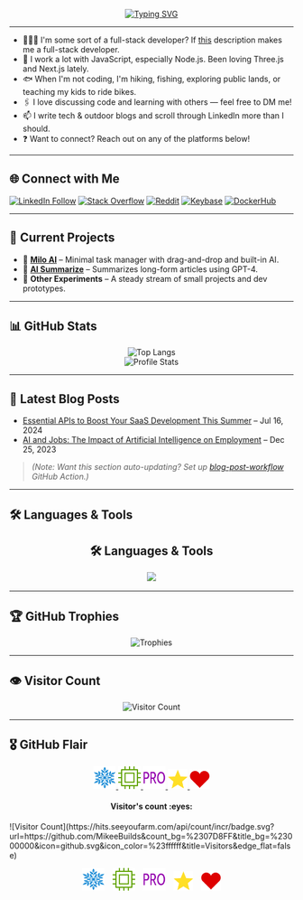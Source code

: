 <!-- GitHub Profile README for MikeeBuilds -->

<p align="center">
  <a href="https://git.io/typing-svg">
    <img src="https://readme-typing-svg.demolab.com?font=Fira+Code&size=37&duration=2000&pause=2000&color=07D8FF&center=true&vCenter=true&multiline=true&width=900&height=200&lines=%F0%9F%91%8B+GM!+I'm+Mike;Thanks+for+checking+out+my+GitHub+page!;%E2%AD%90+Any+questions+you+may+have;Feel+free+to+get+in+touch+with+me!" alt="Typing SVG">
  </a>
</p>

---

- 🧑🏾‍💻 I'm some sort of a full-stack developer? If [this](https://www.w3schools.com/whatis/whatis_fullstack.asp) description makes me a full-stack developer.
- 🌱 I work a lot with JavaScript, especially Node.js. Been loving Three.js and Next.js lately.
- 🐟 When I'm not coding, I'm hiking, fishing, exploring public lands, or teaching my kids to ride bikes.
- 🖇️ I love discussing code and learning with others — feel free to DM me!
- 📫 I write tech & outdoor blogs and scroll through LinkedIn more than I should.
- ❓ Want to connect? Reach out on any of the platforms below!

---

## 🌐 Connect with Me

[![LinkedIn Follow](https://img.shields.io/badge/LinkedIn-0077B5?style=for-the-badge&logo=linkedin&logoColor=white)](https://www.linkedin.com/in/michael-ludlow-51b3b2257/)
[![Stack Overflow](https://img.shields.io/stackexchange/stackoverflow/r/12418331?color=%23F48024&label=Stack%20Overflow&style=for-the-badge&logo=stackoverflow&logoColor=white)](https://stackoverflow.com/users/21367496/algo)
[![Reddit](https://img.shields.io/reddit/user-karma/combined/mikeebuilds?label=Reddit&style=for-the-badge&logo=reddit&logoColor=white)](https://www.reddit.com/user/MikeeBuilds)
[![Keybase](https://img.shields.io/keybase/pgp/mikeebuilds?label=Keybase&logo=keybase&logoColor=white&style=for-the-badge)](https://keybase.io/mikeebuilds)
[![DockerHub](https://img.shields.io/badge/DockerHub-mikeebuilds-informational?style=for-the-badge&logo=docker&logoColor=white)](https://hub.docker.com/u/mikeebuilds)

---

## 🚀 Current Projects

- 🔹 **[Milo AI](https://milo.mobi)** – Minimal task manager with drag-and-drop and built-in AI.
- 🔹 **[AI Summarize](https://ai-summarize-psi.vercel.app/)** – Summarizes long-form articles using GPT-4.
- 🔹 **Other Experiments** – A steady stream of small projects and dev prototypes.

---

## 📊 GitHub Stats

<div align="center">
  <img src="https://github-readme-stats.vercel.app/api/top-langs?username=MikeeBuilds&show_icons=true&locale=en&theme=chartreuse-dark&cache_seconds=1800" alt="Top Langs">
</div>

<div align="center">
  <img src="https://github-readme-stats.vercel.app/api?username=MikeeBuilds&show_icons=true&theme=chartreuse-dark&cache_seconds=1800" alt="Profile Stats">
</div>

---

## 📝 Latest Blog Posts

- [Essential APIs to Boost Your SaaS Development This Summer](https://mikeebuilds.tech/essential-apis-to-boost-your-saas-development-this-summer) – Jul 16, 2024  
- [AI and Jobs: The Impact of Artificial Intelligence on Employment](https://mikeebuilds.tech/ai-and-jobs-the-impact-of-artificial-intelligence-on-employment) – Dec 25, 2023  

> *(Note: Want this section auto-updating? Set up [blog-post-workflow](https://github.com/gautamkrishnar/blog-post-workflow) GitHub Action.)*

---

## 🛠️ Languages & Tools

<h2 align="center">🛠️ Languages & Tools</h2>

<p align="center">
  <a href="https://skillicons.dev">
    <img src="https://skillicons.dev/icons?i=python,typescript,javascript,react,nodejs,html,css,express,discord,twitter,next,tailwind,firebase,stackoverflow" />
  </a>
</p>

---

## 🏆 GitHub Trophies

<p align="center">
  <img src="https://github-profile-trophy.vercel.app/?username=MikeeBuilds&theme=radical&margin-w=15&margin-h=15" alt="Trophies">
</p>

---

## 👁️ Visitor Count

<p align="center">
  <img src="https://profile-counter.glitch.me/MikeeBuilds/count.svg" alt="Visitor Count">
</p>

---

## 🎖️ GitHub Flair

<p align="center">
  <a href="https://archiveprogram.github.com/">
    <img src="https://raw.githubusercontent.com/acervenky/animated-github-badges/master/assets/acbadge.gif" width="40" height="40" alt="GitHub Archive Contributor">
  </a>
  <a href="https://docs.github.com/en/developers">
    <img src="https://raw.githubusercontent.com/acervenky/animated-github-badges/master/assets/devbadge.gif" width="40" height="40" alt="GitHub Developer">
  </a>
  <a href="https://github.com/pricing">
    <img src="https://raw.githubusercontent.com/acervenky/animated-github-badges/master/assets/pro.gif" width="40" height="40" alt="GitHub Pro">
  </a>
  <a href="https://stars.github.com/">
    <img src="https://raw.githubusercontent.com/acervenky/animated-github-badges/master/assets/starbadge.gif" width="35" height="35" alt="GitHub Star">
  </a>
  <a href="https://docs.github.com/en/github/supporting-the-open-source-community-with-github-sponsors">
    <img src="https://raw.githubusercontent.com/acervenky/animated-github-badges/master/assets/sponsorbadge.gif" width="35" height="35" alt="GitHub Sponsor">
  </a>
</p>





<h4 align="center">Visitor's count :eyes:</h4>
![Visitor Count](https://hits.seeyoufarm.com/api/count/incr/badge.svg?url=https://github.com/MikeeBuilds&count_bg=%2307D8FF&title_bg=%23000000&icon=github.svg&icon_color=%23ffffff&title=Visitors&edge_flat=false)

<p align="center"><a href='https://archiveprogram.github.com/'><img src='https://raw.githubusercontent.com/acervenky/animated-github-badges/master/assets/acbadge.gif' width='40' height='40'></a> <a href='https://docs.github.com/en/developers'><img src='https://raw.githubusercontent.com/acervenky/animated-github-badges/master/assets/devbadge.gif' width='40' height='40'></a> <a href='https://github.com/pricing'><img src='https://raw.githubusercontent.com/acervenky/animated-github-badges/master/assets/pro.gif' width='40' height='40'></a> <a href='https://stars.github.com/'><img src='https://raw.githubusercontent.com/acervenky/animated-github-badges/master/assets/starbadge.gif' width='35' height='35'></a> <a href='https://docs.github.com/en/github/supporting-the-open-source-community-with-github-sponsors'><img src='https://raw.githubusercontent.com/acervenky/animated-github-badges/master/assets/sponsorbadge.gif' width='35' height='35'></a></p>

